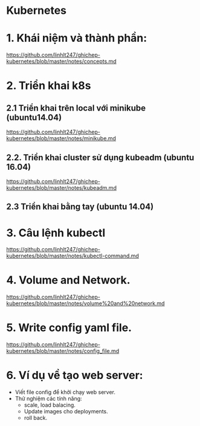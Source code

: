 # Kubernetes

# 1. Khái niệm và thành phần:

https://github.com/linhlt247/ghichep-kubernetes/blob/master/notes/concepts.md

# 2. Triển khai k8s

## 2.1 Triển khai trên local với minikube (ubuntu14.04)

https://github.com/linhlt247/ghichep-kubernetes/blob/master/notes/minikube.md

## 2.2. Triển khai cluster sử dụng kubeadm (ubuntu 16.04)

https://github.com/linhlt247/ghichep-kubernetes/blob/master/notes/kubeadm.md

## 2.3 Triển khai bằng tay (ubuntu 14.04)

# 3. Câu lệnh kubectl

https://github.com/linhlt247/ghichep-kubernetes/blob/master/notes/kubectl-command.md

# 4. Volume and Network.

https://github.com/linhlt247/ghichep-kubernetes/blob/master/notes/volume%20and%20network.md

# 5. Write config yaml file.

https://github.com/linhlt247/ghichep-kubernetes/blob/master/notes/config_file.md

# 6. Ví dụ về tạo web server:
- Viết file config để khởi chạy web server.
- Thử nghiệm các tính năng:
  - scale, load balacing.
  - Update images cho deployments.
  - roll back.